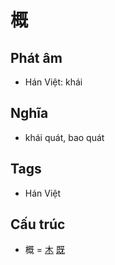 # 概

## Phát âm
* Hán Việt: khái

## Nghĩa
* khái quát, bao quát

## Tags
* Hán Việt

## Cấu trúc
* 概 = [木](木.md) [既](既.md)

<script>window.HANZI_FIELD='概';</script>